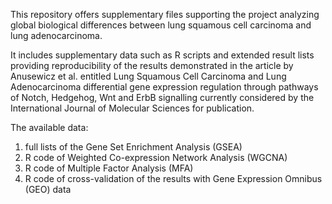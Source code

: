 This repository offers supplementary files supporting the project analyzing global biological differences between lung squamous cell carcinoma and lung adenocarcinoma.

It includes supplementary data such as R scripts and extended result lists providing reproducibility of the results demonstrated in the article by Anusewicz et al. entitled Lung Squamous Cell Carcinoma and Lung Adenocarcinoma differential gene expression regulation through pathways of Notch, Hedgehog, Wnt and ErbB signalling currently considered by the International Journal of Molecular Sciences for publication.

The available data:
1. full lists of the Gene Set Enrichment Analysis (GSEA)
2. R code of Weighted Co-expression Network Analysis (WGCNA)
3. R code of Multiple Factor Analysis (MFA)
4. R code of cross-validation of the results with Gene Expression Omnibus (GEO) data
